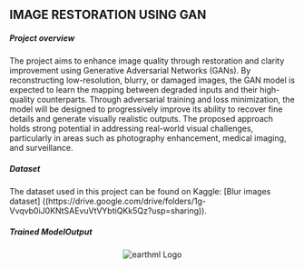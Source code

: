 ## IMAGE RESTORATION USING GAN
<h5>Project overview</h5>
The project aims to enhance image quality through restoration and clarity improvement using Generative
Adversarial Networks (GANs). By reconstructing low-resolution, blurry, or damaged images, the GAN
model is expected to learn the mapping between degraded inputs and their high-quality counterparts.
Through adversarial training and loss minimization, the model will be designed to progressively improve
its ability to recover fine details and generate visually realistic outputs. The proposed approach holds
strong potential in addressing real-world visual challenges, particularly in areas such as photography
enhancement, medical imaging, and surveillance.
<h5>Dataset</h5>
The dataset used in this project can be found on Kaggle: [Blur images dataset]
((https://drive.google.com/drive/folders/1g-Vvqvb0iJ0KNtSAEvuVtVYbtiQKk5Qz?usp=sharing)). 
<h5>Trained Model</h5?
  The final Generator and Discriminator Models:
  ((https://drive.google.com/drive/folders/1DOYDiVM7znDe1V6y3NW_tdGp_Xmv-h5t?usp=sharing))
<h5>Output</h5>
<p align="center">
  <img src="(https://github.com/thrishareddy2151/Image_Restoration/blob/main/updated_sample_epoch_80.png?raw=true)" alt="earthml Logo">
</p>
